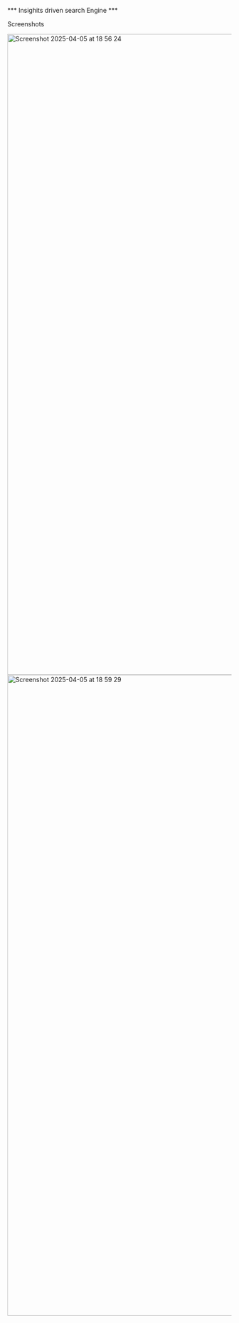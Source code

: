 *** Insighits driven search Engine ***


Screenshots 


<img width="1440" alt="Screenshot 2025-04-05 at 18 56 24" src="https://github.com/user-attachments/assets/f44cfe86-67d1-492e-a634-1705c63d9b89" />


<img width="1440" alt="Screenshot 2025-04-05 at 18 59 29" src="https://github.com/user-attachments/assets/8911fac2-53ba-48e2-9c1d-cbd7ca29f257" />

